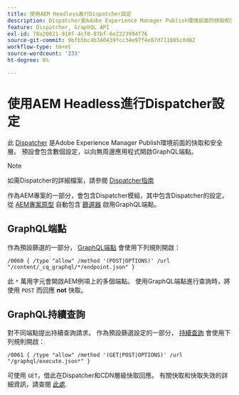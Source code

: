 ```yaml
---
title: 使用AEM Headless進行Dispatcher設定
description: Dispatcher是Adobe Experience Manager Publish環境前面的快取和安全層。 有幾種配置用於向無周邊應用程式開啟GraphQL端點。
feature: Dispatcher, GraphQL API
exl-id: 78a20021-910f-4cf0-87bf-6e2223994f76
source-git-commit: 9bfb5bc4b340439fcc34e97f4e87d711805c0d82
workflow-type: tm+mt
source-wordcount: '233'
ht-degree: 6%

---
```


# 使用AEM Headless進行Dispatcher設定

此 [Dispatcher](https://experienceleague.adobe.com/docs/experience-manager-dispatcher/using/dispatcher.html?lang=zh-Hant) 是Adobe Experience Manager Publish環境前面的快取和安全層。 預設會包含數個設定，以向無周邊應用程式開啟GraphQL端點。

>[!NOTE]
>
>如需Dispatcher的詳細檔案，請參閱 [Dispatcher指南](https://experienceleague.adobe.com/docs/experience-manager-dispatcher/using/dispatcher.html)

作為AEM專案的一部分，會包含Dispatcher模組，其中包含Dispatcher的設定。 從 [AEM專案原型](https://github.com/adobe/aem-project-archetype) 自動包含 [篩選器](https://experienceleague.adobe.com/docs/experience-manager-dispatcher/using/configuring/dispatcher-configuration.html?#defining-a-filter) 啟用GraphQL端點。

## GraphQL端點

作為預設篩選的一部分， [GraphQL端點](/help/headless/graphql-api/graphql-endpoint.md) 會使用下列規則開啟：

```
/0060 { /type "allow" /method '(POST|OPTIONS)' /url "/content/_cq_graphql/*/endpoint.json" }
```

此 `*` 萬用字元會開啟AEM例項上的多個端點。 使用GraphQL端點進行查詢時，將使用 `POST` 而回應 **not** 快取。

## GraphQL持續查詢

對不同端點提出持續查詢請求。 作為預設篩選設定的一部分， [持續查詢](/help/headless/graphql-api/persisted-queries.md) 會使用下列規則開啟：

```
/0061 { /type "allow" /method '(GET|POST|OPTIONS)' /url "/graphql/execute.json*" }
```

可使用 `GET`，借此在Dispatcher和CDN層級快取回應。 有關快取和快取失效的詳細資訊，請查閱 [此處](/help/implementing/dispatcher/caching.md).
